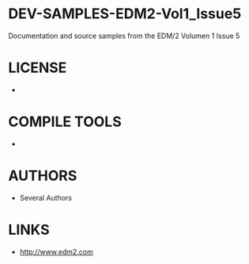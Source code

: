 # DEV-SAMPLES-EDM2-Vol1_Issue5
Documentation and source samples from the EDM/2 Volumen 1 Issue 5

LICENSE
===============
* 

COMPILE TOOLS
===============
* 
 
AUTHORS
===============
* Several Authors

LINKS
===============
* http://www.edm2.com
